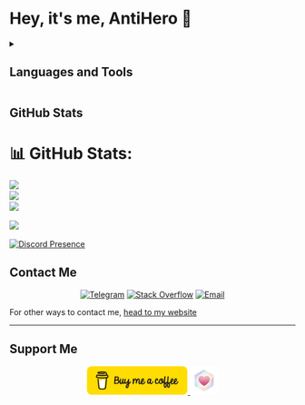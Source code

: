 # Hey, it's me, AntiHero 👋

<details>
  <summary><h2>Languages and Tools</h2></summary>

### Programming Languages
<a href="https://www.java.com/en/" target="_blank" rel="noreferrer"><img src="https://cdn.jsdelivr.net/gh/devicons/devicon/icons/java/java-original-wordmark.svg" alt="java" width="50" height="50"/></a>
<a href="https://developer.mozilla.org/en-US/docs/Web/JavaScript" target="_blank" rel="noreferrer"><img src="https://cdn.jsdelivr.net/gh/devicons/devicon/icons/javascript/javascript-plain.svg" alt="javascript" width="50" height="50"/></a>
<a href="https://www.python.org" target="_blank" rel="noreferrer"><img src="https://cdn.jsdelivr.net/gh/devicons/devicon/icons/python/python-original-wordmark.svg" alt="python" width="50" height="50"/></a>

### Frontend Development
<a href="https://getbootstrap.com/" target="_blank" rel="noreferrer"><img src="https://cdn.jsdelivr.net/gh/devicons/devicon/icons/bootstrap/bootstrap-original-wordmark.svg" alt="bootstrap" width="50" height="50"/></a>
<a href="https://www.w3schools.com/css/" target="_blank" rel="noreferrer"><img src="https://cdn.jsdelivr.net/gh/devicons/devicon/icons/css3/css3-original-wordmark.svg" alt="css3" width="50" height="50"/></a>
<a href="https://www.w3.org/html/" target="_blank" rel="noreferrer"><img src="https://cdn.jsdelivr.net/gh/devicons/devicon/icons/html5/html5-original-wordmark.svg" alt="html5" width="50" height="50"/></a>

### Backend Development
<a href="https://nodejs.org" target="_blank" rel="noreferrer"><img src="https://cdn.jsdelivr.net/gh/devicons/devicon/icons/nodejs/nodejs-original.svg" alt="nodejs" width="50" height="50"/></a>

### Database
<a href="https://www.mongodb.com/" target="_blank" rel="noreferrer"><img src="https://raw.githubusercontent.com/devicons/devicon/master/icons/mongodb/mongodb-original-wordmark.svg" alt="mongodb" width="50" height="50"/></a>
<a href="https://www.mysql.com/" target="_blank" rel="noreferrer"><img src="https://raw.githubusercontent.com/devicons/devicon/master/icons/mysql/mysql-original-wordmark.svg" alt="mysql" width="50" height="50"/></a>

### DevOps & Tools
<a href="https://www.docker.com/" target="_blank" rel="noreferrer"><img src="https://raw.githubusercontent.com/devicons/devicon/master/icons/docker/docker-original-wordmark.svg" alt="docker" width="50" height="50"/></a>
<a href="https://github.com/features/copilot" target="_blank" rel="noreferrer"><img src="https://github.gallerycdn.vsassets.io/extensions/github/copilot-nightly/1.86.118/1685065376405/Microsoft.VisualStudio.Services.Icons.Default" alt="copilot" width="50" height="50"/></a>
</details>

## GitHub Stats

# 📊 GitHub Stats:
![](https://github-readme-stats.vercel.app/api?username=IamAntiHero&theme=dark&hide_border=false&include_all_commits=false&count_private=false)<br/>
![](https://github-readme-stats.vercel.app/api/streak?username=IamAntiHero&theme=dark&hide_border=false)<br/>
![](https://github-readme-stats.vercel.app/api/top-langs/?username=IamAntiHero&theme=dark&hide_border=false&include_all_commits=false&count_private=false&layout=compact)


![](https://github-profile-summary-cards.vercel.app/api/cards/profile-details?username=IamAntiHero&theme=github_dark)

[![Discord Presence](https://lanyard.cnrad.dev/api/916738915262681129?theme=dark&bg=282a36&borderRadius=30&animated=true&idleMessage=No%20RPC%20activity%20detected&showDisplayName=true)](https://discord.com/users/916738915262681129)


## Contact Me

<div align="center">
  <a href="https://t.me/" target="_blank"><img src="https://upload.wikimedia.org/wikipedia/commons/8/82/Telegram_logo.svg" alt="Telegram" height="40" width="40"/></a>
  <a href="https://stackoverflow.com/users/28560684/antihero" target="_blank"><img src="https://raw.githubusercontent.com/rahuldkjain/github-profile-readme-generator/master/src/images/icons/Social/stack-overflow.svg" alt="Stack Overflow" height="40" width="40"/></a>
  <a href="mailto:antihero.void@gmail.com" target="_blank"><img src="https://upload.wikimedia.org/wikipedia/commons/7/7e/Gmail_icon_%282020%29.svg" alt="Email" height="40" width="40"/></a>
</div>

For other ways to contact me, [head to my website](https://AntiHero.dev/socials)

---

## Support Me

<div align="center">
  <a href="https://buymeacoffee.com/iamantihero">
    <img src="https://raw.githubusercontent.com/IamAntiHero/IamAntiHero/main/buymeacoffee.png" alt="Buy Me A Coffee" height="50" />
  </a>
  <a href="https://github.com/sponsors/IamAntiHero">
    <img src="https://raw.githubusercontent.com/IamAntiHero/IamAntiHero/main/gh_sponsors.png" alt="GitHub Sponsors" height="50" />
  </a>
</div>
